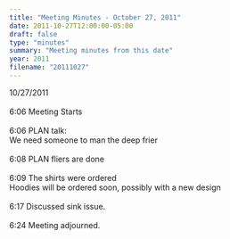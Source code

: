 ```yaml
---
title: "Meeting Minutes - October 27, 2011"
date: 2011-10-27T12:00:00-05:00
draft: false
type: "minutes"
summary: "Meeting minutes from this date"
year: 2011
filename: "20111027"
---
```


10/27/2011<br />
<br />
6:06 Meeting Starts<br />
<br />
6:06 PLAN talk:<br />
        We need someone to man the deep frier<br />
<br />
6:08 PLAN fliers  are done<br />
<br />
6:09 The shirts were ordered<br />
        Hoodies will be ordered soon, possibly with a new design<br />
<br />
6:17 Discussed sink issue.<br />
<br />
6:24 Meeting adjourned.
